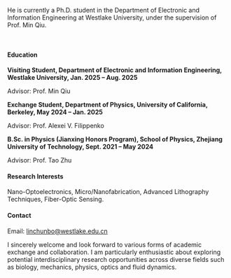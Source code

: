 

He is currently a Ph.D. student in the Department of Electronic and Information Engineering at Westlake University, under the supervision of Prof. Min Qiu.

<br>

#### Education
**Visiting Student, Department of Electronic and Information Engineering, Westlake University, Jan. 2025 – Aug. 2025**

Advisor: Prof. Min Qiu

**Exchange Student, Department of Physics, University of California, Berkeley, May 2024 – Jan. 2025**

Advisor: Prof. Alexei V. Filippenko

**B.Sc. in Physics (Jianxing Honors Program), School of Physics, Zhejiang University of Technology, Sept. 2021 – May 2024**

Advisor: Prof. Tao Zhu

#### Research Interests
Nano-Optoelectronics, Micro/Nanofabrication, Advanced Lithography Techniques, Fiber-Optic Sensing.

#### Contact

Email: linchunbo@westlake.edu.cn

I sincerely welcome and look forward to various forms of academic exchange and collaboration. I am particularly enthusiastic about exploring potential interdisciplinary research opportunities across diverse fields such as  biology, mechanics, physics, optics and fluid dynamics.
